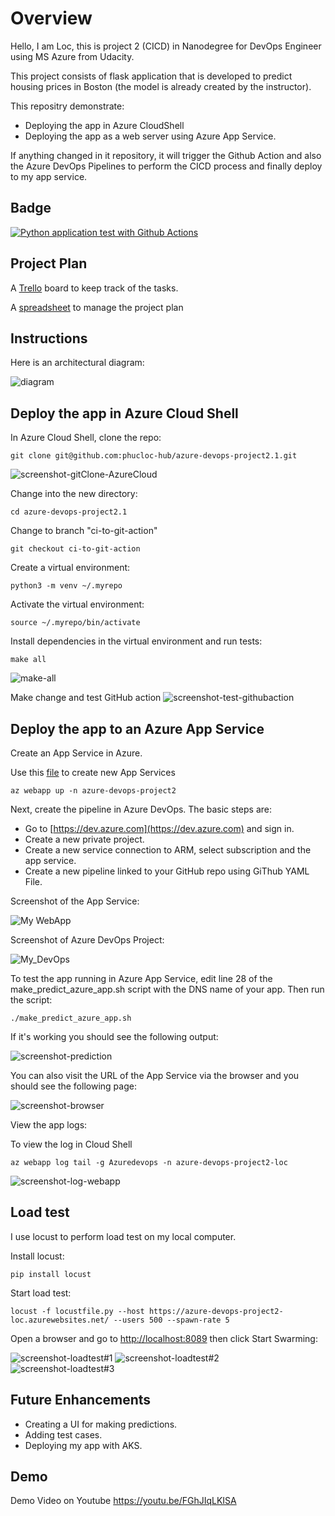 # Overview

Hello, I am Loc, this is project 2 (CICD) in Nanodegree for DevOps Engineer using MS Azure from Udacity.

This project consists of flask application that is developed to predict housing prices in Boston (the model is already created by the instructor). 

This repositry demonstrate:
- Deploying the app in Azure CloudShell
- Deploying the app as a web server using Azure App Service.

If anything changed in it repository,  it will trigger the Github Action and also the Azure DevOps Pipelines to perform the CICD process and finally deploy to my app service.

## Badge

[![Python application test with Github Actions](https://github.com/phucloc-hub/azure-devops-project2.1/actions/workflows/pythonapp.yml/badge.svg)](https://github.com/phucloc-hub/azure-devops-project2.1/actions/workflows/pythonapp.yml)


## Project Plan

A [Trello](https://trello.com/b/3YsyayTe/build-cicd-pipeline-for-azure-devops) board to keep track of the tasks.

A [spreadsheet](project-schedule-h.xlsx) to manage the project plan

## Instructions

Here is an architectural diagram:

![diagram](https://github.com/phucloc-hub/azure-devops-project2.1/blob/main/screenshot/diagram.jpg)

## Deploy the app in Azure Cloud Shell

In Azure Cloud Shell, clone the repo:
```
git clone git@github.com:phucloc-hub/azure-devops-project2.1.git
```
![screenshot-gitClone-AzureCloud](https://github.com/phucloc-hub/azure-devops-project2.1/blob/main/screenshot/git%20clone.png)


Change into the new directory:
```
cd azure-devops-project2.1
```

Change to branch "ci-to-git-action"

```
git checkout ci-to-git-action
```

Create a virtual environment:
```
python3 -m venv ~/.myrepo
```

Activate the virtual environment:
```
source ~/.myrepo/bin/activate
```

Install dependencies in the virtual environment and run tests:
```
make all
```
![make-all](https://github.com/phucloc-hub/azure-devops-project2.1/blob/main/screenshot/make%20all.png)

Make change and test GitHub action
![screenshot-test-githubaction](https://github.com/phucloc-hub/azure-devops-project2.1/blob/main/screenshot/test%20git%20action.png)

## Deploy the app to an Azure App Service

Create an App Service in Azure. 

Use this [file](https://github.com/phucloc-hub/azure-devops-project2.1/blob/main/commands.sh) to create new App Services

```
az webapp up -n azure-devops-project2
```

Next, create the pipeline in Azure DevOps. The basic steps are:

- Go to [https://dev.azure.com](https://dev.azure.com) and sign in.
- Create a new private project.
- Create a new service connection to ARM, select subscription and the app service.
- Create a new pipeline linked to your GitHub repo using GiThub YAML File.

Screenshot of the App Service:

![My WebApp](https://github.com/phucloc-hub/azure-devops-project2.1/blob/main/screenshot/web.png)

Screenshot of Azure DevOps Project:

![My_DevOps](https://github.com/phucloc-hub/azure-devops-project2.1/blob/main/screenshot/devops%20project.png)

To test the app running in Azure App Service, edit line 28 of the make_predict_azure_app.sh script with the DNS name of your app. Then run the script:
```
./make_predict_azure_app.sh 
```

If it's working you should see the following output:

![screenshot-prediction](https://github.com/phucloc-hub/azure-devops-project2.1/blob/main/screenshot/prediction.png)

You can also visit the URL of the App Service via the browser and you should see the following page:

![screenshot-browser](https://github.com/phucloc-hub/azure-devops-project2.1/blob/main/screenshot/web.png)

View the app logs:

To view the log in Cloud Shell
```
az webapp log tail -g Azuredevops -n azure-devops-project2-loc
```
![screenshot-log-webapp](https://github.com/phucloc-hub/azure-devops-project2.1/blob/main/screenshot/log%20tail.png)


> 

## Load test

I use locust to perform load test on my local computer. 

Install locust:
```
pip install locust
```

Start load test:
```
locust -f locustfile.py --host https://azure-devops-project2-loc.azurewebsites.net/ --users 500 --spawn-rate 5 
```
Open a browser and go to [http://localhost:8089](http://localhost:8089) then click Start Swarming:

![screenshot-loadtest#1](https://github.com/phucloc-hub/azure-devops-project2.1/blob/main/screenshot/locust1.png)
![screenshot-loadtest#2](https://github.com/phucloc-hub/azure-devops-project2.1/blob/main/screenshot/locust2.png)
![screenshot-loadtest#3](https://github.com/phucloc-hub/azure-devops-project2.1/blob/main/screenshot/locust3.png)

## Future Enhancements
- Creating a UI for making predictions.
- Adding test cases.
- Deploying my app with AKS.

## Demo 
Demo Video on Youtube 
https://youtu.be/FGhJIqLKISA
